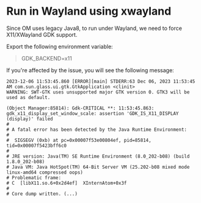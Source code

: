 # Run in Wayland using xwayland

Since OM uses legacy Java8, to run under Wayland, we need to force X11/XWayland GDK support.

Export the following environment variable:
> GDK_BACKEND=x11

If you're affected by the issue, you will see the following message:

```
2023-12-06 11:53:45.860 [ERROR][main] STDERR:63 Dec 06, 2023 11:53:45 AM com.sun.glass.ui.gtk.GtkApplication <clinit>
WARNING: SWT-GTK uses unsupported major GTK version 0. GTK3 will be used as default.

(Object Manager:85814): Gdk-CRITICAL **: 11:53:45.863: gdk_x11_display_set_window_scale: assertion 'GDK_IS_X11_DISPLAY (display)' failed
#
# A fatal error has been detected by the Java Runtime Environment:
#
#  SIGSEGV (0xb) at pc=0x00007f53e00804ef, pid=85814, tid=0x00007f5423bff6c0
#
# JRE version: Java(TM) SE Runtime Environment (8.0_202-b08) (build 1.8.0_202-b08)
# Java VM: Java HotSpot(TM) 64-Bit Server VM (25.202-b08 mixed mode linux-amd64 compressed oops)
# Problematic frame:
# C  [libX11.so.6+0x2d4ef]  XInternAtom+0x3f
#
# Core dump written. (...)
```